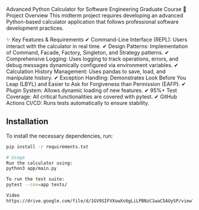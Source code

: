Advanced Python Calculator for Software Engineering Graduate Course
📌 Project Overview
This midterm project requires developing an advanced Python-based calculator application that follows professional software development practices.

✨ Key Features & Requirements
✔ Command-Line Interface (REPL): Users interact with the calculator in real time.
✔ Design Patterns: Implementation of Command, Facade, Factory, Singleton, and Strategy patterns.
✔ Comprehensive Logging: Uses logging to track operations, errors, and debug messages dynamically configured via environment variables.
✔ Calculation History Management: Uses pandas to save, load, and manipulate history.
✔ Exception Handling: Demonstrates Look Before You Leap (LBYL) and Easier to Ask for Forgiveness than Permission (EAFP).
✔ Plugin System: Allows dynamic loading of new features.
✔ 95%+ Test Coverage: All critical functionalities are covered with pytest.
✔ GitHub Actions CI/CD: Runs tests automatically to ensure stability.


## Installation
To install the necessary dependencies, run:

```bash
pip install -r requirements.txt

# Usage
Run the calculator using:
python3 app/main.py

To run the test suite:
pytest --cov=app tests/

Video
https://drive.google.com/file/d/1GV9SIFVXowXs6gLiLPBNzC1waC5AUySP/view?usp=drive_link
